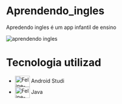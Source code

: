 # Aprendendo_ingles
Apredendo ingles é um app infantil de ensino 

![aprendendo ingles](https://user-images.githubusercontent.com/63815922/173050305-e5c20150-e541-4b14-bfa4-70444484cb24.gif)


#  Tecnologia utilizad 
  *  <img align="center" alt="Felipe-Androidstudio" height="30" width="40" src="https://cdn.jsdelivr.net/gh/devicons/devicon/icons/androidstudio/androidstudio-original.svg"> Android Studi     
  *  <img align="center" alt="Felipe-Java" height="30" width="40" src="https://cdn.jsdelivr.net/gh/devicons/devicon/icons/java/java-original.svg"> Java


